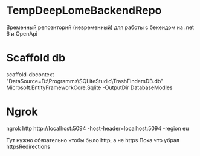 # TempDeepLomeBackendRepo
Временный репозиторий (невременный) для работы с бекендом на .net 6 и OpenApi

# Scaffold db
scaffold-dbcontext "DataSource=D:\Programms\SQLiteStudio\TrashFindersDB.db" Microsoft.EntityFrameworkCore.Sqlite -OutputDir DatabaseModles

# Ngrok
ngrok http http://localhost:5094  -host-header=localhost:5094 -region eu

Тут нужно обязательно чтобы было http, а не https
Пока что убрал httpsRedirections
